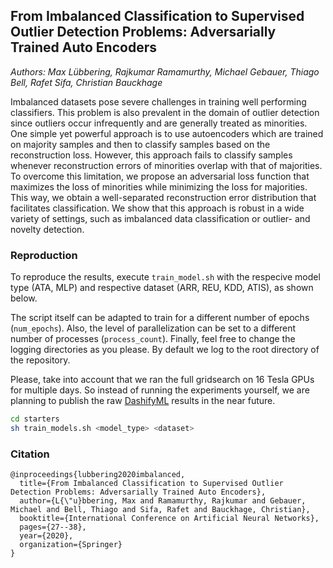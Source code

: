 
## From Imbalanced Classification to Supervised Outlier Detection Problems: Adversarially Trained Auto Encoders
*Authors: Max Lübbering, Rajkumar Ramamurthy, Michael Gebauer, Thiago Bell, Rafet Sifa, Christian Bauckhage*

Imbalanced datasets pose severe challenges in training well performing classifiers. This problem is also prevalent in the domain of outlier detection since outliers occur infrequently and are generally treated as minorities. One simple yet powerful approach is to use autoencoders which are trained on majority samples and then to classify samples based on the reconstruction loss. However, this approach fails to classify samples whenever reconstruction errors of minorities overlap with that of majorities. To overcome this limitation, we propose an adversarial loss function that maximizes the loss of minorities while minimizing the loss for majorities. This way, we obtain a well-separated reconstruction error distribution that facilitates classification. We show that this approach is robust in a wide variety of settings, such as imbalanced data classification or outlier- and novelty detection.


### Reproduction
To reproduce the results, execute `train_model.sh` with the respecive model type (ATA, MLP) and respective dataset (ARR, REU, KDD, ATIS), as shown below. 

The script itself can be adapted to train for a different number of epochs (`num_epochs`). Also, the level of parallelization can be set to a different number of processes (`process_count`). Finally, feel free to change the logging directories as you please. By default we log to the root directory of the repository.

Please, take into account that we ran the full gridsearch on 16 Tesla GPUs for multiple days. So instead of running the experiments yourself, we are planning to publish the raw [DashifyML](https://github.com/dashifyML/dashifyML) results in the near future. 

```bash
cd starters 
sh train_models.sh <model_type> <dataset>
```

### Citation

```
@inproceedings{lubbering2020imbalanced,
  title={From Imbalanced Classification to Supervised Outlier Detection Problems: Adversarially Trained Auto Encoders},
  author={L{\"u}bbering, Max and Ramamurthy, Rajkumar and Gebauer, Michael and Bell, Thiago and Sifa, Rafet and Bauckhage, Christian},
  booktitle={International Conference on Artificial Neural Networks},
  pages={27--38},
  year={2020},
  organization={Springer}
}
```
